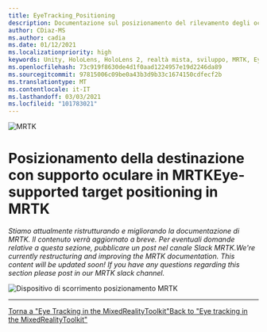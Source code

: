 ```yaml
---
title: EyeTracking_Positioning
description: Documentazione sul posizionamento del rilevamento degli occhi
author: CDiaz-MS
ms.author: cadia
ms.date: 01/12/2021
ms.localizationpriority: high
keywords: Unity, HoloLens, HoloLens 2, realtà mista, sviluppo, MRTK, EyeTracking,
ms.openlocfilehash: 73c919f8630de4d1f0aad1224957e19d2246da89
ms.sourcegitcommit: 97815006c09be0a43b3d9b33c1674150cdfecf2b
ms.translationtype: MT
ms.contentlocale: it-IT
ms.lasthandoff: 03/03/2021
ms.locfileid: "101783021"
---
```

![MRTK](../Images/EyeTracking/mrtk_et_positioning.png)

# <a name="eye-supported-target-positioning-in-mrtk"></a><span data-ttu-id="2562b-105">Posizionamento della destinazione con supporto oculare in MRTK</span><span class="sxs-lookup"><span data-stu-id="2562b-105">Eye-supported target positioning in MRTK</span></span>

<!-- TODO: Add content -->
<span data-ttu-id="2562b-106">_Stiamo attualmente ristrutturando e migliorando la documentazione di MRTK. Il contenuto verrà aggiornato a breve. Per eventuali domande relative a questa sezione, pubblicare un post nel canale Slack MRTK._</span><span class="sxs-lookup"><span data-stu-id="2562b-106">_We're currently restructuring and improving the MRTK documentation. This content will be updated soon! If you have any questions regarding this section please post in our MRTK slack channel._</span></span>

![Dispositivo di scorrimento posizionamento MRTK](../Images/EyeTracking/mrtk_et_positioning_slider.png)

---
[<span data-ttu-id="2562b-108">Torna a "Eye Tracking in the MixedRealityToolkit"</span><span class="sxs-lookup"><span data-stu-id="2562b-108">Back to "Eye tracking in the MixedRealityToolkit"</span></span>](EyeTracking_Main.md)
